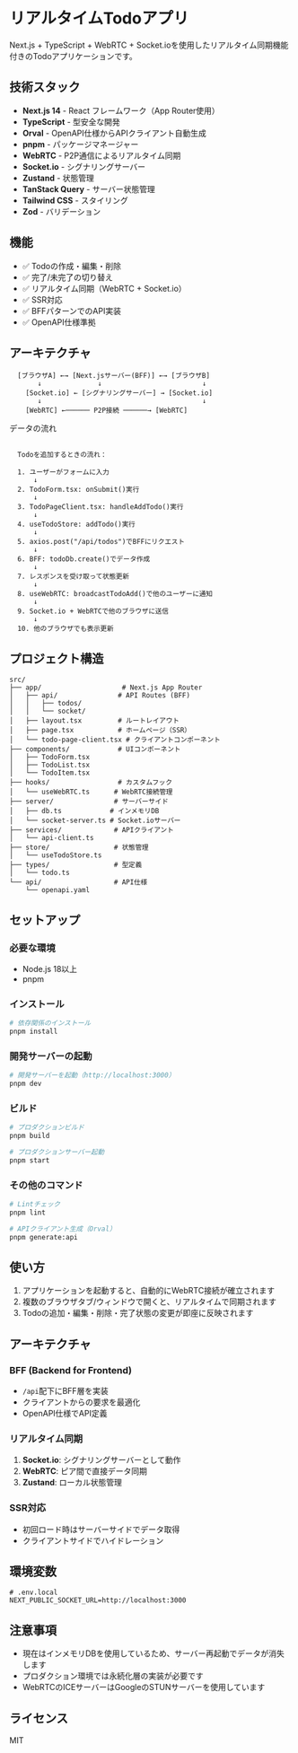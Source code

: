 # リアルタイムTodoアプリ

Next.js + TypeScript + WebRTC + Socket.ioを使用したリアルタイム同期機能付きのTodoアプリケーションです。

## 技術スタック

- **Next.js 14** - React フレームワーク（App Router使用）
- **TypeScript** - 型安全な開発
- **Orval** - OpenAPI仕様からAPIクライアント自動生成
- **pnpm** - パッケージマネージャー
- **WebRTC** - P2P通信によるリアルタイム同期
- **Socket.io** - シグナリングサーバー
- **Zustand** - 状態管理
- **TanStack Query** - サーバー状態管理
- **Tailwind CSS** - スタイリング
- **Zod** - バリデーション

## 機能

- ✅ Todoの作成・編集・削除
- ✅ 完了/未完了の切り替え
- ✅ リアルタイム同期（WebRTC + Socket.io）
- ✅ SSR対応
- ✅ BFFパターンでのAPI実装
- ✅ OpenAPI仕様準拠

## アーキテクチャ

```
  [ブラウザA] ←→ [Next.jsサーバー(BFF)] ←→ [ブラウザB]
       ↓              ↓                         ↓
    [Socket.io] ← [シグナリングサーバー] → [Socket.io]
       ↓                                        ↓
    [WebRTC] ←────── P2P接続 ──────→ [WebRTC]
```

データの流れ

```

  Todoを追加するときの流れ：

  1. ユーザーがフォームに入力
      ↓
  2. TodoForm.tsx: onSubmit()実行
      ↓
  3. TodoPageClient.tsx: handleAddTodo()実行
      ↓
  4. useTodoStore: addTodo()実行
      ↓
  5. axios.post("/api/todos")でBFFにリクエスト
      ↓
  6. BFF: todoDb.create()でデータ作成
      ↓
  7. レスポンスを受け取って状態更新
      ↓
  8. useWebRTC: broadcastTodoAdd()で他のユーザーに通知
      ↓
  9. Socket.io + WebRTCで他のブラウザに送信
      ↓
  10. 他のブラウザでも表示更新

```


## プロジェクト構造

```
src/
├── app/                    # Next.js App Router
│   ├── api/               # API Routes (BFF)
│   │   ├── todos/
│   │   └── socket/
│   ├── layout.tsx         # ルートレイアウト
│   ├── page.tsx           # ホームページ（SSR）
│   └── todo-page-client.tsx # クライアントコンポーネント
├── components/            # UIコンポーネント
│   ├── TodoForm.tsx
│   ├── TodoList.tsx
│   └── TodoItem.tsx
├── hooks/                 # カスタムフック
│   └── useWebRTC.ts      # WebRTC接続管理
├── server/               # サーバーサイド
│   ├── db.ts            # インメモリDB
│   └── socket-server.ts # Socket.ioサーバー
├── services/             # APIクライアント
│   └── api-client.ts
├── store/                # 状態管理
│   └── useTodoStore.ts
├── types/                # 型定義
│   └── todo.ts
└── api/                  # API仕様
    └── openapi.yaml

```

## セットアップ

### 必要な環境

- Node.js 18以上
- pnpm

### インストール

```bash
# 依存関係のインストール
pnpm install
```

### 開発サーバーの起動

```bash
# 開発サーバーを起動（http://localhost:3000）
pnpm dev
```

### ビルド

```bash
# プロダクションビルド
pnpm build

# プロダクションサーバー起動
pnpm start
```

### その他のコマンド

```bash
# Lintチェック
pnpm lint

# APIクライアント生成（Orval）
pnpm generate:api
```

## 使い方

1. アプリケーションを起動すると、自動的にWebRTC接続が確立されます
2. 複数のブラウザタブ/ウィンドウで開くと、リアルタイムで同期されます
3. Todoの追加・編集・削除・完了状態の変更が即座に反映されます

## アーキテクチャ

### BFF (Backend for Frontend)

- `/api`配下にBFF層を実装
- クライアントからの要求を最適化
- OpenAPI仕様でAPI定義

### リアルタイム同期

1. **Socket.io**: シグナリングサーバーとして動作
2. **WebRTC**: ピア間で直接データ同期
3. **Zustand**: ローカル状態管理

### SSR対応

- 初回ロード時はサーバーサイドでデータ取得
- クライアントサイドでハイドレーション

## 環境変数

```env
# .env.local
NEXT_PUBLIC_SOCKET_URL=http://localhost:3000
```

## 注意事項

- 現在はインメモリDBを使用しているため、サーバー再起動でデータが消失します
- プロダクション環境では永続化層の実装が必要です
- WebRTCのICEサーバーはGoogleのSTUNサーバーを使用しています

## ライセンス

MIT